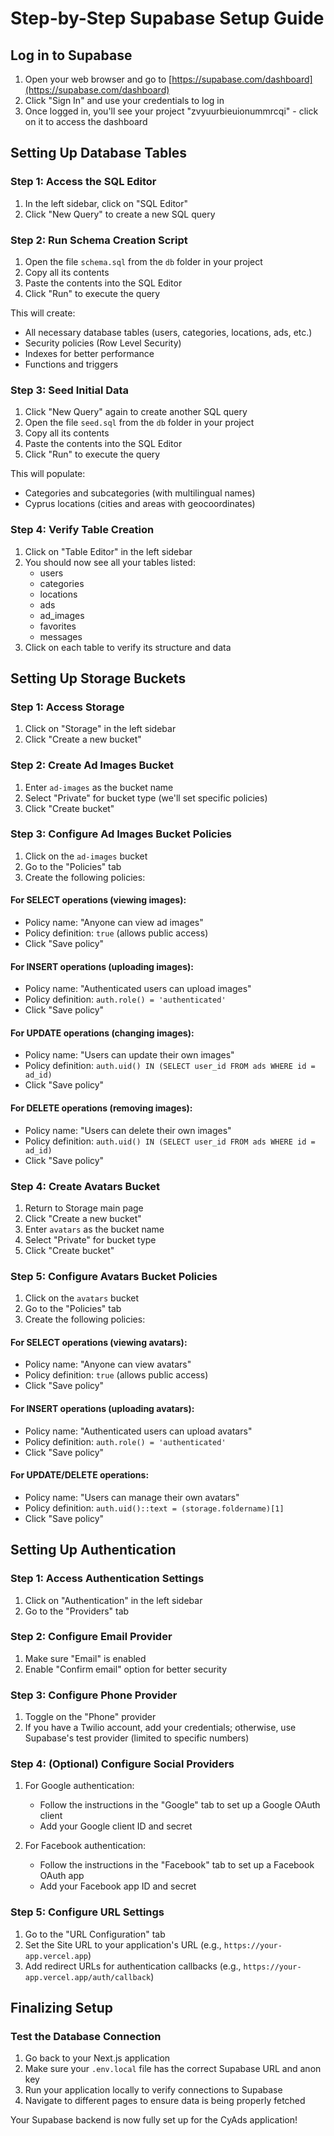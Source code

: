 # Step-by-Step Supabase Setup Guide

## Log in to Supabase

1. Open your web browser and go to [https://supabase.com/dashboard](https://supabase.com/dashboard)
2. Click "Sign In" and use your credentials to log in
3. Once logged in, you'll see your project "zvyuurbieuionummrcqi" - click on it to access the dashboard

## Setting Up Database Tables

### Step 1: Access the SQL Editor

1. In the left sidebar, click on "SQL Editor"
2. Click "New Query" to create a new SQL query

### Step 2: Run Schema Creation Script

1. Open the file `schema.sql` from the `db` folder in your project
2. Copy all its contents
3. Paste the contents into the SQL Editor
4. Click "Run" to execute the query

This will create:
- All necessary database tables (users, categories, locations, ads, etc.)
- Security policies (Row Level Security)
- Indexes for better performance
- Functions and triggers

### Step 3: Seed Initial Data

1. Click "New Query" again to create another SQL query
2. Open the file `seed.sql` from the `db` folder in your project
3. Copy all its contents
4. Paste the contents into the SQL Editor
5. Click "Run" to execute the query

This will populate:
- Categories and subcategories (with multilingual names)
- Cyprus locations (cities and areas with geocoordinates)

### Step 4: Verify Table Creation

1. Click on "Table Editor" in the left sidebar
2. You should now see all your tables listed:
   - users
   - categories
   - locations
   - ads
   - ad_images
   - favorites
   - messages
3. Click on each table to verify its structure and data

## Setting Up Storage Buckets

### Step 1: Access Storage

1. Click on "Storage" in the left sidebar
2. Click "Create a new bucket"

### Step 2: Create Ad Images Bucket

1. Enter `ad-images` as the bucket name
2. Select "Private" for bucket type (we'll set specific policies)
3. Click "Create bucket"

### Step 3: Configure Ad Images Bucket Policies

1. Click on the `ad-images` bucket
2. Go to the "Policies" tab
3. Create the following policies:

#### For SELECT operations (viewing images):
- Policy name: "Anyone can view ad images"
- Policy definition: `true` (allows public access)
- Click "Save policy"

#### For INSERT operations (uploading images):
- Policy name: "Authenticated users can upload images"
- Policy definition: `auth.role() = 'authenticated'`
- Click "Save policy"

#### For UPDATE operations (changing images):
- Policy name: "Users can update their own images"
- Policy definition: `auth.uid() IN (SELECT user_id FROM ads WHERE id = ad_id)`
- Click "Save policy"

#### For DELETE operations (removing images):
- Policy name: "Users can delete their own images"
- Policy definition: `auth.uid() IN (SELECT user_id FROM ads WHERE id = ad_id)`
- Click "Save policy"

### Step 4: Create Avatars Bucket

1. Return to Storage main page
2. Click "Create a new bucket"
3. Enter `avatars` as the bucket name
4. Select "Private" for bucket type
5. Click "Create bucket"

### Step 5: Configure Avatars Bucket Policies

1. Click on the `avatars` bucket
2. Go to the "Policies" tab
3. Create the following policies:

#### For SELECT operations (viewing avatars):
- Policy name: "Anyone can view avatars"
- Policy definition: `true` (allows public access)
- Click "Save policy"

#### For INSERT operations (uploading avatars):
- Policy name: "Authenticated users can upload avatars"
- Policy definition: `auth.role() = 'authenticated'`
- Click "Save policy"

#### For UPDATE/DELETE operations:
- Policy name: "Users can manage their own avatars"
- Policy definition: `auth.uid()::text = (storage.foldername)[1]`
- Click "Save policy"

## Setting Up Authentication

### Step 1: Access Authentication Settings

1. Click on "Authentication" in the left sidebar
2. Go to the "Providers" tab

### Step 2: Configure Email Provider

1. Make sure "Email" is enabled
2. Enable "Confirm email" option for better security

### Step 3: Configure Phone Provider

1. Toggle on the "Phone" provider
2. If you have a Twilio account, add your credentials; otherwise, use Supabase's test provider (limited to specific numbers)

### Step 4: (Optional) Configure Social Providers

1. For Google authentication:
   - Follow the instructions in the "Google" tab to set up a Google OAuth client
   - Add your Google client ID and secret
   
2. For Facebook authentication:
   - Follow the instructions in the "Facebook" tab to set up a Facebook OAuth app
   - Add your Facebook app ID and secret

### Step 5: Configure URL Settings

1. Go to the "URL Configuration" tab
2. Set the Site URL to your application's URL (e.g., `https://your-app.vercel.app`)
3. Add redirect URLs for authentication callbacks (e.g., `https://your-app.vercel.app/auth/callback`)

## Finalizing Setup

### Test the Database Connection

1. Go back to your Next.js application
2. Make sure your `.env.local` file has the correct Supabase URL and anon key
3. Run your application locally to verify connections to Supabase
4. Navigate to different pages to ensure data is being properly fetched

Your Supabase backend is now fully set up for the CyAds application! 